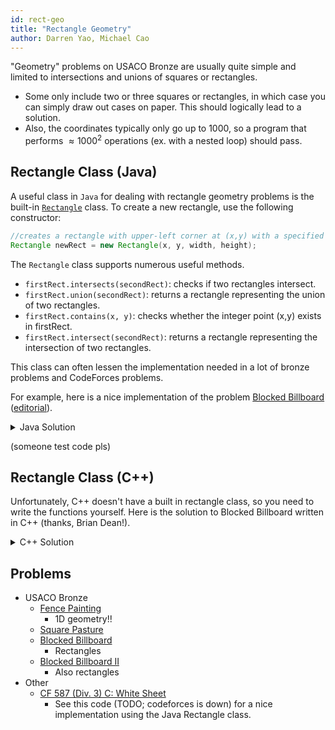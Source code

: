 ```yaml
---
id: rect-geo
title: "Rectangle Geometry"
author: Darren Yao, Michael Cao
---
```


"Geometry" problems on USACO Bronze are usually quite simple and limited to intersections and unions of squares or rectangles. 

<!-- END DESCRIPTION -->

 - Some only include two or three squares or rectangles, in which case you can simply draw out cases on paper. This should logically lead to a solution. 
 - Also, the coordinates typically only go up to $1000$, so a program that performs $\approx 1000^2$ operations (ex. with a nested loop) should pass.

## Rectangle Class (Java)

A useful class in `Java` for dealing with rectangle geometry problems is the built-in [`Rectangle`](https://docs.oracle.com/javase/8/docs/api/java/awt/Rectangle.html) class. To create a new rectangle, use the following constructor:

```java
//creates a rectangle with upper-left corner at (x,y) with a specified width and height
Rectangle newRect = new Rectangle(x, y, width, height); 
```

The `Rectangle` class supports numerous useful methods. 

 - `firstRect.intersects(secondRect)`: checks if two rectangles intersect.
 - `firstRect.union(secondRect)`: returns a rectangle representing the union of two rectangles.
 - `firstRect.contains(x, y)`: checks whether the integer point (x,y) exists in firstRect.
 - `firstRect.intersect(secondRect)`: returns a rectangle representing the intersection of two rectangles.

This class can often lessen the implementation needed in a lot of bronze problems and CodeForces problems.

For example, here is a nice implementation of the problem [Blocked Billboard](http://usaco.org/index.php?page=viewproblem2&cpid=759) ([editorial](http://www.usaco.org/current/data/sol_billboard_bronze_dec17.html)).

<details>

<summary>Java Solution</summary>

```java
import java.awt.Rectangle; //need to use Rectangle class

public class BlockedBillboard{
    public static void main(String[] args) throws IOException{
        Scanner sc = new Scanner(new File("billboard.in"));
        PrintWriter pw = new PrintWriter(new FileWriter("billboard.out"));
        Rectangle firstRect = new Rectangle(sc.nextInt(), sc.nextInt(), sc.nextInt(), sc.nextInt());
        Rectangle secondRect = new Rectangle(sc.nextInt(), sc.nextInt(), sc.nextInt(), sc.nextInt());
        Rectangle truck = new Rectangle(sc.nextInt(), sc.nextInt(), sc.nextInt(), sc.nextInt());
        pw.println(getArea(firstRect) + getArea(secondRect) 
                - getArea(firstRect.intersect(truck)) - getArea(secondRect.intersect(truck)));
        pw.close();
    }
    public static long getArea(Rectangle r){
        return r.getHeight() * r.getWidth()
    }
}
```
</details>

(someone test code pls)

## Rectangle Class (C++)

Unfortunately, C++ doesn't have a built in rectangle class, so you need to write the functions yourself. Here is the solution to Blocked Billboard written in C++ (thanks, Brian Dean!).

<details>

<summary>C++ Solution</summary>

```cpp
struct Rect{
    int x1, y1, x2, y2;
    int area(Rect r){
        return (y2 - y1) * (x2 - x1);
    }
};

int intersect(Rect p, Rect q){
  int xOverlap = max(0, min(p.x2, q.x2) - max(p.x1, q.x1));
  int yOverlap = max(0, min(p.y2, q.y2) - max(p.y1, q.y1));
  return xOverlap * yOverlap;
}

int main(){
  ifstream cin ("billboard.in");
  ofstream cout ("billboard.out");

  Rect a, b, t;  // billboards a, b, and the truck
 
  cin >> a.x1 >> a.y1 >> a.x2 >> a.y2;
  cin >> b.x1 >> b.y1 >> b.x2 >> b.y2;
  cin >> t.x1 >> t.y1 >> t.x2 >> t.y2;

  cout << area(a) + area(b) - intersect(a, t) - intersect(b, t);
}
```
</details>

## Problems

 - USACO Bronze
   - [Fence Painting](http://usaco.org/index.php?page=viewproblem2&cpid=567)
     - 1D geometry!!
   - [Square Pasture](http://usaco.org/index.php?page=viewproblem2&cpid=663)
   - [Blocked Billboard](http://usaco.org/index.php?page=viewproblem2&cpid=759)
     - Rectangles
   - [Blocked Billboard II](http://usaco.org/index.php?page=viewproblem2&cpid=783)
     - Also rectangles
 - Other
   - [CF 587 (Div. 3) C: White Sheet](https://codeforces.com/contest/1216/problem/C)
     - See this code (TODO; codeforces is down) for a nice implementation using the Java Rectangle class.

